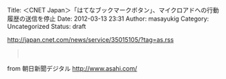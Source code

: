 Title: ＜CNET Japan＞「はてなブックマークボタン」、マイクロアドへの行動履歴の送信を停止
Date: 2012-03-13 23:31
Author: masayukig
Category: Uncategorized
Status: draft

<http://japan.cnet.com/news/service/35015105/?tag=as.rss>  
  
  

> 　

  
  
from 朝日新聞デジタル <http://www.asahi.com/>
